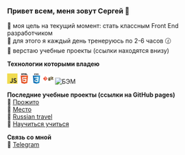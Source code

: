 ### Привет всем, меня зовут Сергей 👋

🔹 моя цель на текущий момент: стать классным Front End разработчиком <br>
🔹 для этого я каждый день тренеруюсь по 2-6 часов 🕜 <br>
🔹 верстаю учебные проекты (ссылки находятся внизу) <br>

**Технологии которыми владею**
<p>
  <img src="https://raw.githubusercontent.com/github/explore/80688e429a7d4ef2fca1e82350fe8e3517d3494d/topics/javascript/javascript.png" height="24" alt="JS">
  <img src="https://raw.githubusercontent.com/github/explore/80688e429a7d4ef2fca1e82350fe8e3517d3494d/topics/html/html.png" height="24" alt="HTML5">
  <img src="https://raw.githubusercontent.com/github/explore/80688e429a7d4ef2fca1e82350fe8e3517d3494d/topics/css/css.png" height="24" alt="CSS3">
  <img src="https://raw.githubusercontent.com/github/explore/80688e429a7d4ef2fca1e82350fe8e3517d3494d/topics/git/git.png" height="24" alt="CSS3">
  <img src="https://ru.bem.info/S3zKVZJcFfltyiAz-bWVmw4o3IU.svgd" height="24" alt="БЭМ">
</p>

**Последние учебные проекты (ссылки на GitHub pages)** <br>
🔹 <a href="https://stelzf117.github.io/prozhitoOrg/">Прожито</a> <br>
🔹 <a href="https://stelzf117.github.io/mesto-project/" target="_blank">Место</a> <br>
🔹 <a href="https://stelzf117.github.io/russian-travel/" target="_blank">Russian travel</a> <br>
🔹 <a href="https://stelzf117.github.io/how-to-learn/" target="_blank">Научиться учиться</a> <br>

**Связь со мной** <br>
💬 <a href="https://t.me/Supernova5007">Telegram</a>
